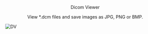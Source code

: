 <p align="center">Dicom Viewer</p>
<div align='center' ><font>View *.dcm files and save images as JPG, PNG or BMP. </font></div>

![DV](https://user-images.githubusercontent.com/57568342/120813048-1ee8ef80-c580-11eb-9080-c75fbdd60521.png)


